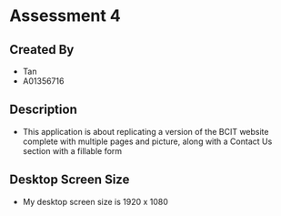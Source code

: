 # Assessment 4
## Created By
- Tan
- A01356716
## Description
- This application is about replicating a version of the BCIT website complete with multiple pages and picture, along with a Contact Us section with a fillable form
## Desktop Screen Size
- My desktop screen size is 1920 x 1080